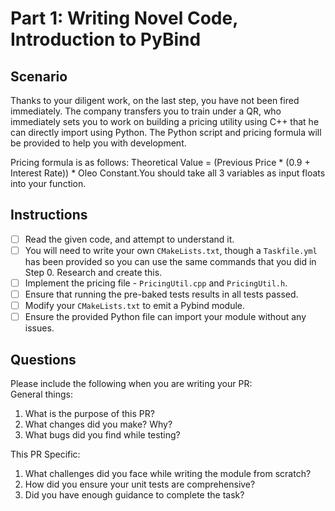 # Part 1: Writing Novel Code, Introduction to PyBind

## Scenario

Thanks to your diligent work, on the last step, you have not been fired immediately. The company transfers you to train
under a QR, who immediately sets you to work on building a pricing utility using C++ that he can directly import using
Python. The Python script and pricing formula will be provided to help you with development.

Pricing formula is as follows:
Theoretical Value = (Previous Price * (0.9 + Interest Rate)) * Oleo Constant.You should take all 3 variables as input
floats into your function.

## Instructions

- [ ] Read the given code, and attempt to understand it.
- [ ] You will need to write your own `CMakeLists.txt`, though a `Taskfile.yml` has been provided so you can use the
  same commands that you did in Step 0. Research and create this.
- [ ] Implement the pricing file - `PricingUtil.cpp` and `PricingUtil.h`.
- [ ] Ensure that running the pre-baked tests results in all tests passed.
- [ ] Modify your `CMakeLists.txt` to emit a Pybind module.
- [ ] Ensure the provided Python file can import your module without any issues.

## Questions

Please include the following when you are writing your PR:   
General things:

1. What is the purpose of this PR?
2. What changes did you make? Why?
3. What bugs did you find while testing?

This PR Specific:

1. What challenges did you face while writing the module from scratch?
2. How did you ensure your unit tests are comprehensive?
3. Did you have enough guidance to complete the task?